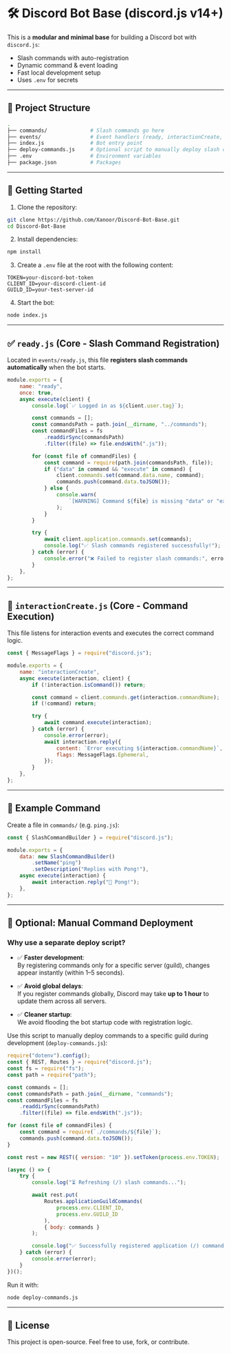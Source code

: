 # 🛠️ Discord Bot Base (discord.js v14+)

This is a **modular and minimal base** for building a Discord bot with `discord.js`:

-   Slash commands with auto-registration
-   Dynamic command & event loading
-   Fast local development setup
-   Uses `.env` for secrets

---

## 📁 Project Structure

```bash
.
├── commands/              # Slash commands go here
├── events/                # Event handlers (ready, interactionCreate, etc.)
├── index.js               # Bot entry point
├── deploy-commands.js     # Optional script to manually deploy slash commands
├── .env                   # Environment variables
├── package.json           # Packages
```

---

## 🚀 Getting Started

1. Clone the repository:

```bash
git clone https://github.com/Xanoor/Discord-Bot-Base.git
cd Discord-Bot-Base
```

2. Install dependencies:

```bash
npm install
```

3. Create a `.env` file at the root with the following content:

```env
TOKEN=your-discord-bot-token
CLIENT_ID=your-discord-client-id
GUILD_ID=your-test-server-id
```

4. Start the bot:

```bash
node index.js
```

---

## ✅ `ready.js` (Core - Slash Command Registration)

Located in `events/ready.js`, this file **registers slash commands automatically** when the bot starts.

```js
module.exports = {
    name: "ready",
    once: true,
    async execute(client) {
        console.log(`✅ Logged in as ${client.user.tag}`);

        const commands = [];
        const commandsPath = path.join(__dirname, "../commands");
        const commandFiles = fs
            .readdirSync(commandsPath)
            .filter((file) => file.endsWith(".js"));

        for (const file of commandFiles) {
            const command = require(path.join(commandsPath, file));
            if ("data" in command && "execute" in command) {
                client.commands.set(command.data.name, command);
                commands.push(command.data.toJSON());
            } else {
                console.warn(
                    `[WARNING] Command ${file} is missing "data" or "execute".`
                );
            }
        }

        try {
            await client.application.commands.set(commands);
            console.log("✅ Slash commands registered successfully!");
        } catch (error) {
            console.error("❌ Failed to register slash commands:", error);
        }
    },
};
```

---

## 🎯 `interactionCreate.js` (Core - Command Execution)

This file listens for interaction events and executes the correct command logic.

```js
const { MessageFlags } = require("discord.js");

module.exports = {
    name: "interactionCreate",
    async execute(interaction, client) {
        if (!interaction.isCommand()) return;

        const command = client.commands.get(interaction.commandName);
        if (!command) return;

        try {
            await command.execute(interaction);
        } catch (error) {
            console.error(error);
            await interaction.reply({
                content: `Error executing ${interaction.commandName}`,
                flags: MessageFlags.Ephemeral,
            });
        }
    },
};
```

---

## 🧪 Example Command

Create a file in `commands/` (e.g. `ping.js`):

```js
const { SlashCommandBuilder } = require("discord.js");

module.exports = {
    data: new SlashCommandBuilder()
        .setName("ping")
        .setDescription("Replies with Pong!"),
    async execute(interaction) {
        await interaction.reply("🏓 Pong!");
    },
};
```

---

## 🔁 Optional: Manual Command Deployment

### Why use a separate deploy script?

-   ✅ **Faster development**:  
    By registering commands only for a specific server (guild), changes appear instantly (within 1–5 seconds).
-   ✅ **Avoid global delays**:  
    If you register commands globally, Discord may take **up to 1 hour** to update them across all servers.

-   ✅ **Cleaner startup**:  
    We avoid flooding the bot startup code with registration logic.

Use this script to manually deploy commands to a specific guild during development (`deploy-commands.js`):

```js
require("dotenv").config();
const { REST, Routes } = require("discord.js");
const fs = require("fs");
const path = require("path");

const commands = [];
const commandsPath = path.join(__dirname, "commands");
const commandFiles = fs
    .readdirSync(commandsPath)
    .filter((file) => file.endsWith(".js"));

for (const file of commandFiles) {
    const command = require(`./commands/${file}`);
    commands.push(command.data.toJSON());
}

const rest = new REST({ version: "10" }).setToken(process.env.TOKEN);

(async () => {
    try {
        console.log("⏳ Refreshing (/) slash commands...");

        await rest.put(
            Routes.applicationGuildCommands(
                process.env.CLIENT_ID,
                process.env.GUILD_ID
            ),
            { body: commands }
        );

        console.log("✅ Successfully registered application (/) commands.");
    } catch (error) {
        console.error(error);
    }
})();
```

Run it with:

```bash
node deploy-commands.js
```

---

## 📜 License

This project is open-source. Feel free to use, fork, or contribute.
